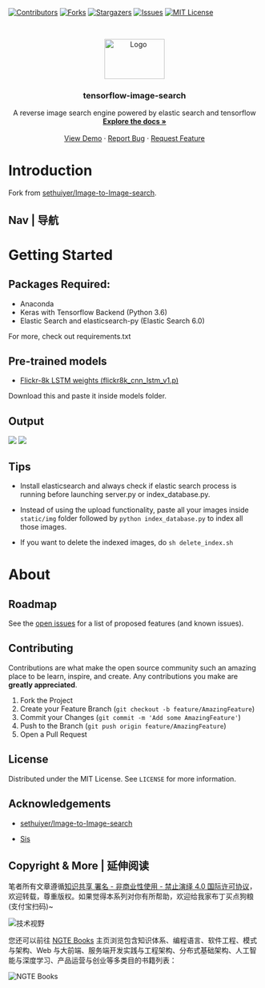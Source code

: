 [![Contributors][contributors-shield]][contributors-url]
[![Forks][forks-shield]][forks-url]
[![Stargazers][stars-shield]][stars-url]
[![Issues][issues-shield]][issues-url]
[![MIT License][license-shield]][license-url]

<!-- PROJECT LOGO -->
<br />
<p align="center">
  <a href="https://github.com/AI-Kits/tensorflow-image-search">
    <img src="https://s2.ax1x.com/2020/01/16/ljgpUP.png" alt="Logo" width="120" height="80">
  </a>

  <h3 align="center">tensorflow-image-search</h3>

  <p align="center">
    A reverse image search engine powered by elastic search and tensorflow
    <br />
    <a href="https://github.com/AI-Kits/tensorflow-image-search"><strong>Explore the docs »</strong></a>
    <br />
    <br />
    <a href="https://github.com/AI-Kits/tensorflow-image-search">View Demo</a>
    ·
    <a href="https://github.com/AI-Kits/tensorflow-image-search/issues">Report Bug</a>
    ·
    <a href="https://github.com/AI-Kits/tensorflow-image-search/issues">Request Feature</a>
  </p>
</p>

<!-- ABOUT THE PROJECT -->

# Introduction

Fork from [sethuiyer/Image-to-Image-search](https://github.com/sethuiyer/Image-to-Image-search).

## Nav | 导航

# Getting Started

## Packages Required:

- Anaconda
- Keras with Tensorflow Backend (Python 3.6)
- Elastic Search and elasticsearch-py (Elastic Search 6.0)

For more, check out requirements.txt

## Pre-trained models

- [Flickr-8k LSTM weights (flickr8k_cnn_lstm_v1.p)](https://cs.stanford.edu/people/karpathy/neuraltalk/flickr8k_cnn_lstm_v1.zip)

Download this and paste it inside models folder.

## Output

<img src="static/screenshot-app.jpg"/>

<img src="https://github.com/sethuiyer/Image-to-Image-search/raw/bootstrap/webapp.png"/>

## Tips

- Install elasticsearch and always check if elastic search process is running before launching server.py or index_database.py.

* Instead of using the upload functionality, paste all your images inside `static/img` folder followed by `python index_database.py` to index all those images.

- If you want to delete the indexed images, do `sh delete_index.sh`

# About

<!-- ROADMAP -->

## Roadmap

See the [open issues](https://github.com/AI-Kits/tensorflow-image-search/issues) for a list of proposed features (and known issues).

<!-- CONTRIBUTING -->

## Contributing

Contributions are what make the open source community such an amazing place to be learn, inspire, and create. Any contributions you make are **greatly appreciated**.

1. Fork the Project
2. Create your Feature Branch (`git checkout -b feature/AmazingFeature`)
3. Commit your Changes (`git commit -m 'Add some AmazingFeature'`)
4. Push to the Branch (`git push origin feature/AmazingFeature`)
5. Open a Pull Request

<!-- LICENSE -->

## License

Distributed under the MIT License. See `LICENSE` for more information.

<!-- ACKNOWLEDGEMENTS -->

## Acknowledgements

- [sethuiyer/Image-to-Image-search](https://github.com/sethuiyer/Image-to-Image-search)

- [Sis](https://github.com/matsui528/sis)

## Copyright & More | 延伸阅读

笔者所有文章遵循[知识共享 署名 - 非商业性使用 - 禁止演绎 4.0 国际许可协议](https://creativecommons.org/licenses/by-nc-nd/4.0/deed.zh)，欢迎转载，尊重版权。如果觉得本系列对你有所帮助，欢迎给我家布丁买点狗粮(支付宝扫码)~

![技术视野](https://s2.ax1x.com/2019/12/03/QQJLvt.png)

您还可以前往 [NGTE Books](https://ng-tech.icu/books/) 主页浏览包含知识体系、编程语言、软件工程、模式与架构、Web 与大前端、服务端开发实践与工程架构、分布式基础架构、人工智能与深度学习、产品运营与创业等多类目的书籍列表：

![NGTE Books](https://s2.ax1x.com/2020/01/18/19uXtI.png)

<!-- MARKDOWN LINKS & IMAGES -->
<!-- https://www.markdownguide.org/basic-syntax/#reference-style-links -->

[contributors-shield]: https://img.shields.io/github/contributors/AI-Kits/tensorflow-image-search.svg?style=flat-square
[contributors-url]: https://github.com/AI-Kits/tensorflow-image-search/graphs/contributors
[forks-shield]: https://img.shields.io/github/forks/AI-Kits/tensorflow-image-search.svg?style=flat-square
[forks-url]: https://github.com/AI-Kits/tensorflow-image-search/network/members
[stars-shield]: https://img.shields.io/github/stars/AI-Kits/tensorflow-image-search.svg?style=flat-square
[stars-url]: https://github.com/AI-Kits/tensorflow-image-search/stargazers
[issues-shield]: https://img.shields.io/github/issues/AI-Kits/tensorflow-image-search.svg?style=flat-square
[issues-url]: https://github.com/AI-Kits/tensorflow-image-search/issues
[license-shield]: https://img.shields.io/github/license/AI-Kits/tensorflow-image-search.svg?style=flat-square
[license-url]: https://github.com/AI-Kits/tensorflow-image-search/blob/master/LICENSE.txt
